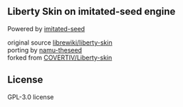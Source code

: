 ## Liberty Skin on imitated-seed engine
Powered by [imitated-seed](https://github.com/gdl-blue/imitated-seed-2)  

original source [librewiki/liberty-skin](https://github.com/librewiki/liberty-skin)  
porting by [namu-theseed](https://github.com/namu-theseed/theseed-skin-liberty)  
forked from [COVERTIV/Liberty-skin](https://github.com/COVERTIV/Liberty-skin)  

## License
GPL-3.0 license
